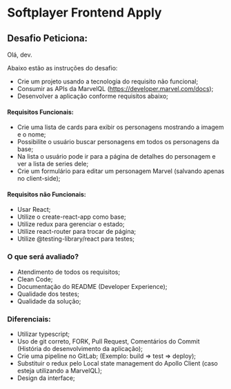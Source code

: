 # Softplayer Frontend Apply

## Desafio Peticiona:

Olá, dev.

Abaixo estão as instruções do desafio:
 
* Crie um projeto usando a tecnologia do requisito não funcional;
* Consumir as APIs da MarvelQL (https://developer.marvel.com/docs);
* Desenvolver a aplicação conforme requisitos abaixo;

#### Requisitos Funcionais:

* Crie uma lista de cards para exibir os personagens mostrando a imagem e o nome;
* Possibilite o usuário buscar personagens em todos os personagens da base;
* Na lista o usuário pode ir para a página de detalhes do personagem e ver a lista de series dele;
* Crie um formulário para editar um personagem Marvel (salvando apenas no client-side);

#### Requisitos não Funcionais:    

* Usar React;
* Utilize o create-react-app como base;
* Utilize redux para gerenciar o estado;
* Utilize react-router para trocar de página;
* Utilize @testing-library/react para testes;

 
### O que será avaliado?

* Atendimento de todos os requisitos;
* Clean Code;
* Documentação do README (Developer Experience);
* Qualidade dos testes;
* Qualidade da solução;
 

### Diferenciais: 

* Utilizar typescript;
* Uso de git correto, FORK, Pull Request, Comentários do Commit (História do desenvolvimento da aplicação);
* Crie uma pipeline no GitLab; (Exemplo: build => test => deploy);
* Substituir o redux pelo Local state management do Apollo Client (caso esteja utilizando a MarvelQL);
* Design da interface;
